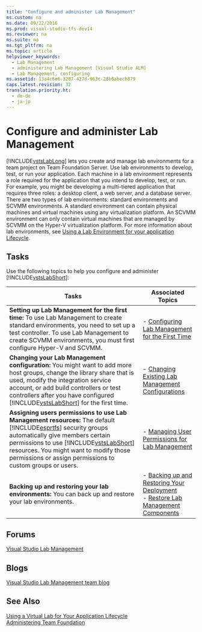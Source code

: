 ```yaml
---
title: "Configure and administer Lab Management"
ms.custom: na
ms.date: 09/22/2016
ms.prod: visual-studio-tfs-dev14
ms.reviewer: na
ms.suite: na
ms.tgt_pltfrm: na
ms.topic: article
helpviewer_keywords: 
  - Lab Management
  - administering Lab Management [Visual Studio ALM]
  - Lab Management, configuring
ms.assetid: 13a4c6e6-3287-427d-963c-28b0abecb879
caps.latest.revision: 32
translation.priority.ht: 
  - de-de
  - ja-jp
---
```

# Configure and administer Lab Management
[!INCLUDE[vstsLabLong](../vs140/includes/vstslablong_md.md)] lets you create and manage lab environments for a team project on Team Foundation Server. Use lab environments to develop, test, or run your application. Each machine in a lab environment represents a role required for the application that you intend to develop, test, or run. For example, you might be developing a multi-tiered application that requires three roles: a desktop client, a web server, and a database server. There are two types of lab environments: standard environments and SCVMM environments. A standard environment can contain physical machines and virtual machines using any virtualization platform. An SCVMM environment can only contain virtual machines that are managed by SCVMM on the Hyper-V virtualization platform. For more information about lab environments, see [Using a Lab Environment for your application Lifecycle](../vs140/using-a-lab-environment-for-your-application-lifecycle.md).  
  
## Tasks  
 Use the following topics to help you configure and administer [!INCLUDE[vstsLabShort](../vs140/includes/vstslabshort_md.md)]:  
  
|Tasks|Associated Topics|  
|-----------|-----------------------|  
|**Setting up Lab Management for the first time:** To use Lab Management to create standard environments, you need to set up a test controller. To use Lab Management to create SCVMM environments, you must first configure Hyper-V and SCVMM.|-   [Configuring Lab Management for the First Time](../vs140/configure-lab-management-for-scvmm-environments.md)|  
|**Changing your Lab Management configuration:** You might want to add more host groups, change the library share that is used, modify the integration service account, or add build controllers or test controllers after you have configured [!INCLUDE[vstsLabShort](../vs140/includes/vstslabshort_md.md)] for the first time.|-   [Changing Existing Lab Management Configurations](../vs140/change-existing-lab-management-configurations.md)|  
|**Assigning users permissions to use Lab Management resources:** The default [!INCLUDE[esprtfs](../vs140/includes/esprtfs_md.md)] security groups automatically give members certain permissions to use [!INCLUDE[vstsLabShort](../vs140/includes/vstslabshort_md.md)] resources. You might want to modify those permissions or assign permissions to custom groups or users.|-   [Managing User Permissions for Lab Management](../vs140/manage-user-permissions-for-lab-management.md)|  
|**Backing up and restoring your lab environments:** You can back up and restore your lab environments.|-   [Backing up and Restoring Your Deployment](assetId:///cf9b5ab7-f4da-4519-991c-cc1722cb5d3c)<br />-   [Restore Lab Management Components](assetId:///c99b3b8c-d025-4e2f-b6ef-533c5c2f3f92)|  
  
## Forums  
 [Visual Studio Lab Management](http://go.microsoft.com/fwlink/?LinkId=211860)  
  
## Blogs  
 [Visual Studio Lab Management team blog](http://go.microsoft.com/fwlink/?LinkId=211862)  
  
## See Also  
 [Using a Virtual Lab for Your Application Lifecycle](../vs140/using-a-lab-environment-for-your-application-lifecycle.md)   
 [Administering Team Foundation](assetId:///b29b394e-b704-4ebb-ac4b-8c83eb124dd3)